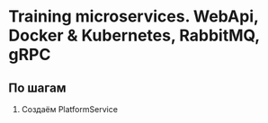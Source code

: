 # Training microservices. WebApi, Docker & Kubernetes, RabbitMQ, gRPC

## По шагам

1. Создаём PlatformService
